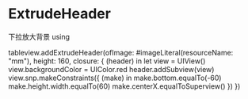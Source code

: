 # ExtrudeHeader
下拉放大背景
using

tableview.addExtrudeHeader(ofImage: #imageLiteral(resourceName: "mm"), height: 160, closure: { (header) in
    let view = UIView()
    view.backgroundColor = UIColor.red
    header.addSubview(view)
    view.snp.makeConstraints({ (make) in
        make.bottom.equalTo(-60)
        make.height.width.equalTo(60)
        make.centerX.equalToSuperview()
    })
})

